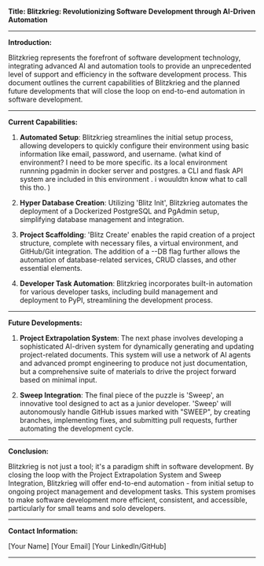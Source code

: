 **Title: Blitzkrieg: Revolutionizing Software Development through AI-Driven Automation**

---

**Introduction:**

Blitzkrieg represents the forefront of software development technology, integrating advanced AI and automation tools to provide an unprecedented level of support and efficiency in the software development process. This document outlines the current capabilities of Blitzkrieg and the planned future developments that will close the loop on end-to-end automation in software development.

---

**Current Capabilities:**

1. **Automated Setup**: Blitzkrieg streamlines the initial setup process, allowing developers to quickly configure their environment using basic information like email, password, and username. (what kind of environment? I need to be more specific. its a local environment runnning pgadmin in docker server and postgres. a CLI and flask API system are included in this environment . i wouuldtn know what to call this tho. )

2. **Hyper Database Creation**: Utilizing 'Blitz Init', Blitzkrieg automates the deployment of a Dockerized PostgreSQL and PgAdmin setup, simplifying database management and integration.

3. **Project Scaffolding**: 'Blitz Create' enables the rapid creation of a project structure, complete with necessary files, a virtual environment, and GitHub/Git integration. The addition of a --DB flag further allows the automation of database-related services, CRUD classes, and other essential elements.

4. **Developer Task Automation**: Blitzkrieg incorporates built-in automation for various developer tasks, including build management and deployment to PyPI, streamlining the development process.

---

**Future Developments:**

1. **Project Extrapolation System**: The next phase involves developing a sophisticated AI-driven system for dynamically generating and updating project-related documents. This system will use a network of AI agents and advanced prompt engineering to produce not just documentation, but a comprehensive suite of materials to drive the project forward based on minimal input.

2. **Sweep Integration**: The final piece of the puzzle is 'Sweep', an innovative tool designed to act as a junior developer. 'Sweep' will autonomously handle GitHub issues marked with "SWEEP", by creating branches, implementing fixes, and submitting pull requests, further automating the development cycle.

---

**Conclusion:**

Blitzkrieg is not just a tool; it's a paradigm shift in software development. By closing the loop with the Project Extrapolation System and Sweep Integration, Blitzkrieg will offer end-to-end automation - from initial setup to ongoing project management and development tasks. This system promises to make software development more efficient, consistent, and accessible, particularly for small teams and solo developers.

---

**Contact Information:**

[Your Name]
[Your Email]
[Your LinkedIn/GitHub]

---
